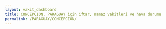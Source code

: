 ```yaml
---
layout: vakit_dashboard
title: CONCEPCION, PARAGUAY için iftar, namaz vakitleri ve hava durumu - ilçe/eyalet seç
permalink: /PARAGUAY/CONCEPCION/
---
```


<script type="text/javascript">
  var GLOBAL_COUNTRY = 'PARAGUAY';
  var GLOBAL_CITY = 'CONCEPCION';
  var GLOBAL_STATE = '';
  var lat = 72;
  var lon = 21;
</script>
